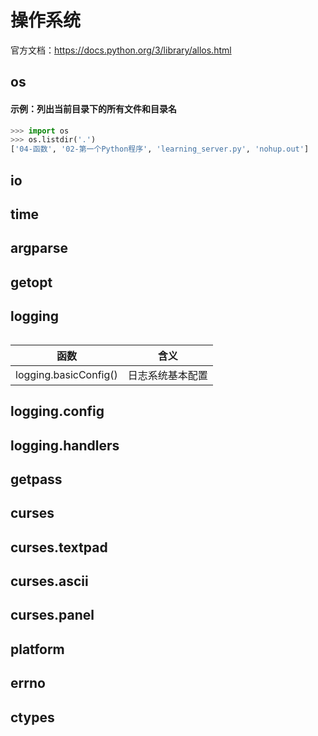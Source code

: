 # 操作系统

官方文档：https://docs.python.org/3/library/allos.html

## os

#### 示例：列出当前目录下的所有文件和目录名

```python
>>> import os
>>> os.listdir('.')
['04-函数', '02-第一个Python程序', 'learning_server.py', 'nohup.out']
```


## io


## time


## argparse


## getopt


## logging

######  
|函数                     |含义                 |
|------------------------|---------------------|
|logging.basicConfig()   |日志系统基本配置    |


## logging.config


## logging.handlers


## getpass


## curses


## curses.textpad


## curses.ascii


## curses.panel


## platform


## errno


## ctypes








